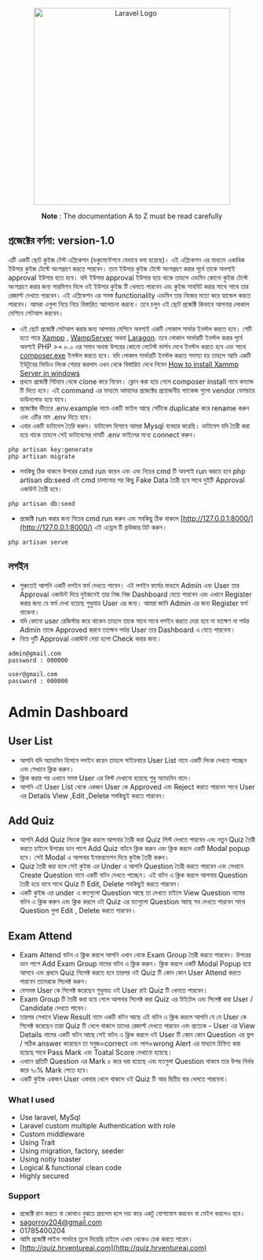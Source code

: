 <p align="center"><a href="https://analyzen.com" target="_blank"><img src="https://www.mssplatform.com/assets/img/partner/analyzen-logo.png" width="400" alt="Laravel Logo"></a></p>

<p align="center"><b>Note</b> : The documentation A to Z must be read carefully</p>

## প্রজেক্টের বর্ণনা: version-1.0

এটি একটি ছোট কুইজ টেস্ট এপ্লিকেশন (ডকুমেন্টেশনে যেভাবে বলা হয়েছে)। এই এপ্লিকেশন এর মাধ্যমে একাধিক ইউসার কুইজ টেস্টে অংশগ্রহণ করতে পারবেন। তবে ইউসার কুইজ টেস্টে অংশগ্রহণ করার পূর্বে তাকে অবশ্যই approval ইউসার হতে হবে। যদি ইউসার approval ইউসার হয়ে থাকে তাহলে এডমিন কোনো কুইজ টেস্টে অংশগ্রহণ করার জন্য পারমিশন দিলে ওই ইউসার কুইজ টি খেলতে পারবেন এবং কুইজ সাবমিট করার সাথে সাথে তার রেজাল্ট দেখতে পারবেন। এই এপ্লিকেশন এর সমস্ত functionality এডমিন তার নিজের মতো করে হ্যান্ডেল করতে পারবেন।  আমরা এগুলা নিয়ে নিচে বিস্তারিত আলোচনা করবো। তবে চলুন এই ছোট প্রজেক্টি কিভাবে আপনার লোকাল মেশিনে সেটআপ করবেন। 

- এই ছোট প্রজেক্টি সেটআপ করার জন্য আপনার মেশিনে অবশ্যই একটি লোকাল সার্ভার ইনস্টল করতে হবে। সেটি হতে পারে [Xampp](https://www.apachefriends.org/) , [WampServer](https://www.wampserver.com/en/download-wampserver-64bits/) অথবা [Laragon](https://laragon.org/). তবে লোকাল সার্ভারটি ইনস্টল করার পূর্বে অবশ্যই PHP >= ৮.০ এর সমান অথবা উপরের কোনো লেটেস্ট ভার্সন দেখে ইনস্টল করতে হবে এবং সাথে [composer.exe](https://getcomposer.org/download/) ইনস্টল করতে হবে। যদি লোকাল সার্ভারটি ইনস্টল করতে সমস্যা হয় তাহলে আমি একটি ইউটুবের ভিডিও লিংক শেয়ার করলাম এখন থেকে বিস্তারিত দেখে নিবেন [How to install Xammp Server in windows](https://youtu.be/FG_tpCCFwOQ)
- প্রথমে প্রজেক্টি গিটহাব থেকে clone করে নিবেন। ক্লোন করা হয়ে গেলে composer install নামে কম্যান্ড টি দিতে হবে। এই command এর মাধ্যমে আমাদের প্রজেক্টের প্রয়োজনীয় প্যাকেজ গুলো vendor ফোল্ডারে ডাউনলোড হয়ে যাবে। 
- প্রজেক্টের ভীতরে .env.example নামে একটি ফাইল আছে সেটিকে duplicate করে rename করুন এবং এটির নাম .env দিতে হবে। 
- এবার একটি ডাটাবেস তৈরি করুন। ডাটাবেস হিসাবে আমরা Mysql ব্যবহার করেছি। ডাটাবেস যদি তৈরী করা হয়ে থাকে তাহলে সেই ডাটাবেসের নামটি .env ফাইলের মধ্যে connect করুন। 
```
php artisan key:generate
php artisan migrate
```
- সবকিছু ঠিক থাকলে উপরের cmd run করেন এবং এবং নিচের cmd টি অবশ্যই run করতে হবে php artisan db:seed এই cmd চালানোর পর কিছু Fake Data তৈরী হবে সাথে দুইটি Approval একাউন্ট তৈরী হবে।
```
php artisan db:seed
```
- প্রজেক্টি run করার জন্য নিচের cmd run করুন এবং সবকিছু ঠিক থাকলে [http://127.0.0.1:8000/](http://127.0.0.1:8000/) এই এড্রেস টি ব্রাউজার হিট করুন। 
```
php artisan serve
```

## লগইন

- শুরুতেই আপনি একটি লগইন ফর্ম দেখতে পাবেন। এই লগইন ফর্মের মাধ্যমে Admin এবং User তার Approval একাউন্ট দিয়ে দুইজনেই তার নিজ নিজ Dashboard যেতে পারবেন এবং এখানে Register করার জন্য যে ফর্ম দেখা হয়েছে শুধুমাত্র User এর জন্য। আমরা জানি Admin এর জন্য Register ফর্ম থাকেনা। 
- যদি কোনো user রেজিস্টার করে থাকেন তাহলে তাকে সাথে সাথে লগইন করতে দেয়া হবে না যতক্ষণ না পর্যন্ত Admin তাকে Approved করবে ততক্ষন পর্যন্ত User তার Dashboard এ যেতে পারবেনা। 
- নিচে দুটি Approval একাঊন্ট দেয়া হলো Check করার জন্য। 
```
admin@gmail.com
password : 000000

user@gmail.com
password : 000000
```
# Admin Dashboard

## User List

- আপনি যদি অ্যাডমিন হিসাবে লগইন করেন তাহলে সাইডবারে User List নামে একটি লিংক দেখতে পাচ্ছেন এবং সেখানে ক্লিক করুন।
- ক্লিক করার পর এখানে সমস্ত User এর লিস্ট দেখানো হয়েছে শুধু অ্যাডমিন বাদে।
- আপনি এই User List থেকে একজন User কে Approved এবং Reject করতে পারবেন সাথে User এর Details View ,Edit ,Delete সবকিছুই করতে পারবেন।

## Add Quiz

- আপনি Add Quiz লিংকে ক্লিক করলে আপনার তৈরী করা Quiz লিস্ট দেখতে পারবেন এবং নতুন Quiz তৈরী করতে চাইলে উপরের ডান পাশে Add Quiz বাটনে ক্লিক করুন এবং ক্লিক করলে একটি Modal popup হবে। সেই Modal এ আপনার ইনফরমেশন দিয়ে কুইজ তৈরী করুন।
- Quiz তৈরী করা হলে সেই কুইজ এর Under এ আপনি Question তৈরী করতে পারবেন এবং সেখানে Create Question নামে একটি বাটন দেখতে পাচ্ছেন। এই বাটন এ ক্লিক করলে আপনার Question তৈরী হয়ে যাবে সাথে Quiz টি Edit, Delete সবকিছুই করতে পারবেন।  
- একটি কুইজ এর under এ কতগুলো Question আছে তা দেখতে চাইলে View Question নামের বাটন এ ক্লিক করুন এবং ক্লিক করলে ওই Quiz এর যতগুলো Question আছে সব দেখতে পারবেন সাথে Question গুলা Edit , Delete করতে পারবেন।

## Exam Attend

- Exam Attend বাটন এ ক্লিক করলে আপনি এখান থেকে Exam Group তৈরী করতে পারবেন। উপরের ডান পাশে Add Exam Group নামের বাটন এ ক্লিক করুন। ক্লিক করলে একটি Modal Popup হয়ে আসবে এবং প্রথমে Quiz সিলেক্ট করতে হবে তারপর ওই Quiz টি কোন কোন User Attend করতে পারবেন তাদেরকে সিলেক্ট করুন। 
- যেসমস্ত User কে সিলেক্ট করেছেন শুধুমাত্র ওই User রাই Quiz টি খেলতে পারবেন।
- Exam Group টি তৈরী করা হয়ে গেলে আপনার সিলেক্ট করা Quiz এর টাইটেল এবং সিলেক্ট করা User / Candidate দেখতে পাবেন।
- তারপর সেখানে View Result নামে একটি বাটন আছে এই বাটন এ ক্লিক করলে আপনি যে যে User কে সিলেক্ট করেছেন তারা Quiz টি খেলে থাকলে তাদের রেজাল্ট দেখতে পারবেন এবং প্রত্যেক - User এর View Details নামের একটি বাটন আছে সেই বাটন এ ক্লিক করলে ওই User টি কোন কোন Question এর ভুল / সঠিক  answer করেছেন তা সবুজ=correct  এবং লাল=wrong Alert এর মাধ্যমে চিহ্নিত করা হয়েছে সাথে Pass Mark এবং Toatal Score দেখানো হয়েছে। 
- এখানে প্রতিটি Question এর  Mark ৫ করে ধরা হয়েছে এবং যতগুলা Question থাকবে তার উপর নির্ভর করে ৭০% Mark পেতে হবে।
- একটি কুইজ একজন User একবার খেলে থাকলে ওই Quiz টি আর দ্বিতীয় বার খেলতে পারবেনা।

### What I used

- Use laravel, MySql
- Laravel custom multiple Authentication with role
- Custom middleware
- Using Trait
- Using migration, factory, seeder
- Using notiy toaster
- Logical & functional clean code
- Highly secured

### Support 

- প্রজেক্টি রান করতে বা কোথাও বুঝতে প্রবলেম হলে দয়া করে একটু যোগাযোগ করবেন বা মেইল করলেও হবে। 
- sagorroy204@gmail.com
- 01785400204
- আমি প্রজেক্টি লাইভ সার্ভারে তুলে দিয়েছি চাইলে এখান থেকেও চেক করতে পারেন।
- [http://quiz.hrventureai.com](http://quiz.hrventureai.com)

